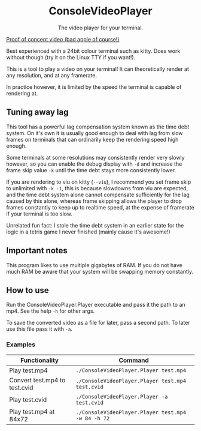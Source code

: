<h1 align="center">ConsoleVideoPlayer</h1>
<p align="center">The video player for your terminal.</p>

[Proof of concept video (bad apple of course!)](https://youtu.be/cc2f94KSjIQ)

Best experienced with a 24bit colour terminal such as kitty.
Does work without though (try it on the Linux TTY if you want!).

This is a tool to play a video on your terminal!
It can theoretically render at any resolution,
and at any framerate.

In practice however, it is limited by the speed the terminal
is capable of rendering at.

## Tuning away lag

This tool has a powerful lag compensation system known as the
time debt system. On it's own it is usually good enough to deal
with lag from slow frames on terminals that can ordinarily keep
the rendering speed high enough.

Some terminals at some resolutions may consistently render very
slowly however, so you can enable the debug display with `-d` and
increase the frame skip value `-k` until the time debt stays more
consistently lower.

If you are rendering to viu on kitty (`--viu`), I recommend you set
frame skip to unlimited with `-k -1`, this is because slowdowns from
viu are expected, and the time debt system alone cannot compensate
sufficiently for the lag caused by this alone, whereas frame skipping
allows the player to drop frames constantly to keep up to realtime speed,
at the expense of framerate if your terminal is too slow.

Unrelated fun fact: I stole the time debt system in an earlier state for
the logic in a tetris game I never finished (mainly cause it's awesome!)

## Important notes
This program likes to use multiple gigabytes of RAM.
If you do not have much RAM be aware that your system will be
swapping memory constantly.

## How to use
Run the ConsoleVideoPlayer.Player executable and pass it the
path to an mp4.  See the help `-h` for other args.

To save the converted video as a file for later,
pass a second path.  To later use this file pass it with `-a`.

### Examples
| Functionality | Command |
|-|-|
| Play test.mp4 | `./ConsoleVideoPlayer.Player test.mp4` |
| Convert test.mp4 to test.cvid | `./ConsoleVideoPlayer.Player test.mp4 test.cvid` |
| Play test.cvid | `./ConsoleVideoPlayer.Player -a test.cvid` |
| Play test.mp4 at 84x72 | `./ConsoleVideoPlayer.Player test.mp4 -w 84 -h 72` |

